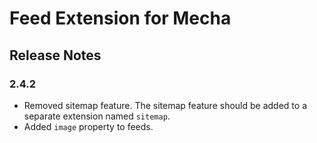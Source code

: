 Feed Extension for Mecha
========================

Release Notes
-------------

### 2.4.2

 - Removed sitemap feature. The sitemap feature should be added to a separate extension named `sitemap`.
 - Added `image` property to feeds.
